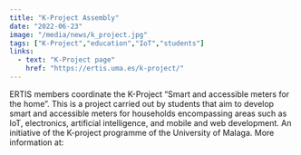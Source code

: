 ```yaml
---
title: "K-Project Assembly"
date: "2022-06-23"
image: "/media/news/k_project.jpg"
tags: ["K-Project","education","IoT","students"]
links:
  - text: "K-Project page"
    href: "https://ertis.uma.es/k-project/"
---
```

ERTIS members coordinate the K-Project “Smart and accessible meters for the home”. This is a project carried out by students that aim to develop smart and accessible meters for households encompassing areas such as IoT, electronics, artificial intelligence, and mobile and web development. An initiative of the K-project programme of the University of Malaga. More information at:

